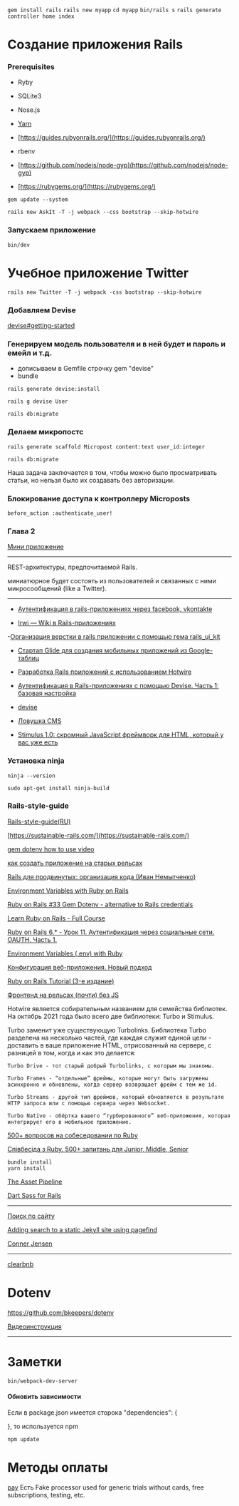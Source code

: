 `gem install rails`
`rails new myapp`
`cd myapp`
`bin/rails s`
`rails generate controller home index`

# Создание приложения Rails

### Prerequisites
- Ryby
- SQLite3
- Nose.js
- [Yarn](https://classic.yarnpkg.com/lang/en/docs/install/#debian-stable)

- [https://guides.rubyonrails.org/](https://guides.rubyonrails.org/)

- rbenv
- [https://github.com/nodejs/node-gyp](https://github.com/nodejs/node-gyp)
- [https://rubygems.org/](https://rubygems.org/)

```
gem update --system
```
```
rails new AskIt -T -j webpack --css bootstrap --skip-hotwire
```
### Запускаем приложение

```
bin/dev
```

# Учебное приложение Twitter

```
rails new Twitter -T -j webpack -css bootstrap --skip-hotwire
```

### Добавляем Devise

[devise#getting-started](https://github.com/heartcombo/devise#getting-started)

###  Генерируем модель пользователя и в ней будет и пароль и емейл и т.д.




- дописываем в Gemfile строчку gem "devise"
- bundle 
```
rails generate devise:install
```

```
rails g devise User
```

```
rails db:migrate
```

### Делаем микропостс

```
rails generate scaffold Micropost content:text user_id:integer
```
```
rails db:migrate
```
Наша задача заключается в том, чтобы можно было просматривать статьи, но нельзя было их создавать без авторизации.

### Блокирование доступа к контроллеру Microposts
```
before_action :authenticate_user!
```




### Глава 2
[Мини приложение](https://www.softcover.io/read/db8803f7/ruby_on_rails_tutorial_3rd_edition_russian/toy_app)

---

REST-архитектуры, предпочитаемой Rails.

миниатюрное будет состоять из пользователей и связанных с ними микросообщений (like a Twitter).



---

- [Аутентификация в rails-приложениях через facebook, vkontakte](https://habr.com/ru/articles/142128/)

- [Irwi — Wiki в Rails-приложениях](https://habr.com/ru/articles/68235/)

-[Организация верстки в rails приложении с помощью гема rails_ui_kit](https://habr.com/ru/articles/254463/)

- [Стартап Glide для создания мобильных приложений из Google-таблиц](https://habr.com/ru/companies/vdsina/articles/520238/)

- [Разработка Rails приложений с использованием Hotwire](https://habr.com/ru/articles/681266/)

- [Аутентификация в Rails-приложениях с помощью Devise. Часть 1: базовая настройка](https://habr.com/ru/articles/208056/)
- [devise](https://github.com/heartcombo/devise)

- [Ловушка CMS](https://habr.com/ru/articles/229099/)

- [Stimulus 1.0: скромный JavaScript фреймворк для HTML, который у вас уже есть](https://habr.com/ru/articles/346132/)

### Установка ninja

`ninja --version`

`sudo apt-get install ninja-build`

### Rails-style-guide

[Rails-style-guide(RU)](https://github.com/arbox/rails-style-guide/blob/master/README-ruRU.md)

[https://sustainable-rails.com/](https://sustainable-rails.com/)

[gem dotenv how to use video](https://www.youtube.com/watch?v=JvhIoQjezRs)

[как создать приложение на старых рельсах](https://www.youtube.com/watch?v=1hoLN25sfJk)


[Rails для продвинутых: организация кода (Иван Немытченко)](https://www.youtube.com/watch?v=Ae19vpQ14jw)

[Environment Variables with Ruby on Rails](https://www.youtube.com/watch?v=O-aDLsuNTRY&t=440s)

[Ruby on Rails #33 Gem Dotenv - alternative to Rails credentials](https://www.youtube.com/watch?v=AFdd3VdKA8o&t=381s)

[Learn Ruby on Rails - Full Course](https://www.youtube.com/watch?v=fmyvWz5TUWg&t=262s)

[Ruby on Rails 6.* - Урок 11. Аутентификация через социальные сети. OAUTH. Часть 1.](https://www.youtube.com/watch?v=YvGxAt9OVeE)

[Environment Variables (.env) with Ruby](https://www.youtube.com/watch?v=KRzt_vTZaLQ)

[Конфигурация веб-приложения. Новый подход](https://www.youtube.com/watch?v=lUo5z1HhwcY)

[Ruby on Rails Tutorial (3-е издание)](https://www.softcover.io/read/db8803f7/ruby_on_rails_tutorial_3rd_edition_russian/beginning)

[Фронтенд на рельсах (почти) без JS](https://habr.com/ru/articles/590381/)

Hotwire является собирательным названием для семейства библиотек.
На октябрь 2021 года было всего две библиотеки: Turbo и Stimulus.

Turbo заменит уже существующую Turbolinks.
Библиотека Turbo разделена на несколько частей, где каждая служит единой цели - доставить в ваше приложение HTML, отрисованный на сервере, с разницей в том, когда и как это делается:

    Turbo Drive - тот старый добрый Turbolinks, с которым мы знакомы. 

    Turbo Frames - “отдельные” фреймы, которые могут быть загружены асинхронно и обновлены, когда сервер возвращает фрейм с тем же id. 

    Turbo Streams - другой тип фреймов, который обновляется в результате HTTP запроса или с помощью сервера через Websocket. 

    Turbo Native - обёртка вашего “турбированного” веб-приложения, которая интегрирует его в мобильное приложение.


[500+ вопросов на собеседовании по Ruby](https://itvdn.com/ru/blog/article/ruby-500-questions)

[Співбесіда з Ruby. 500+ запитань для Junior, Middle, Senior](https://dou.ua/lenta/articles/interview-questions-ruby-developer/)

```
bundle install
yarn install
```

[The Asset Pipeline](https://guides.rubyonrails.org/asset_pipeline.html)

[Dart Sass for Rails](https://github.com/rails/dartsass-rails)

---

[Поиск по сайту](https://pagefind.app/)

[Adding search to a static Jekyll site using pagefind ](https://jay.gooby.org/2023/07/04/adding-search-to-a-static-site-using-pagefind)

[Conner Jensen](https://www.youtube.com/@connerjensen8170/videos)

---

[clearbnb](https://www.youtube.com/playlist?list=PLS6F722u-R6LoD3UN0EE_cKtHVG2EWn0t)


# Dotenv

https://github.com/bkeepers/dotenv

[Видеоинструкция](https://www.youtube.com/watch?v=Re0OYhw0GUY)





---

# Заметки
`bin/webpack-dev-server`

#### Обновить зависимости
Если в package.json имеется сторока 
"dependencies": {

}, то используется npm

`npm update`




# Методы оплаты 

[pay](https://github.com/pay-rails/pay) Есть Fake processor used for generic trials without cards, free subscriptions, testing, etc.